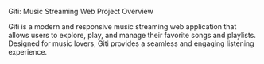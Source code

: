 Giti: Music Streaming Web Project
Overview

Giti is a modern and responsive music streaming web application that allows users to explore, play, and manage their favorite songs and playlists. Designed for music lovers, Giti provides a seamless and engaging listening experience.
